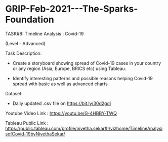 # GRIP-Feb-2021---The-Sparks-Foundation

TASK#8:  Timeline Analysis : Covid-19

(Level - Advanced)

Task Description:

- Create a storyboard showing spread of Covid-19 cases in your country or
any region (Asia, Europe, BRICS etc) using Tableau.

- Identify interesting patterns and possible reasons helping Covid-19 spread
with basic as well as advanced charts

Dataset: 

- Daily updated .csv file on https://bit.ly/30d2gdi

Youtube Video Link : https://youtu.be/G-4HBBY-TWQ

Tableau Public Link : https://public.tableau.com/profile/nivetha.sekar#!/vizhome/TimelineAnalysisofCovid-19byNivethaSekar/

